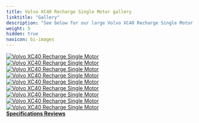 ```yaml
---
title: Volvo XC40 Recharge Single Motor gallery
linktitle: "Gallery"
description: "See below for our large Volvo XC40 Recharge Single Motor image gallery. Click pictures for high-resolution versions."
weight: 5
hidden: true
navicon: bi-images
---
```

<!-- markdownlint-disable MD033 -->
<div class="row" id ="my-gallery">
	<div class="pswp-grid-item col-6 col-md-4">
		<a href="https://media.evkx.net/multimedia/models/volvo/xc40/xc40_recharge_single_motor/exterior_1.jpg"
data-pswp-src="https://media.evkx.net/multimedia/models/volvo/xc40/xc40_recharge_single_motor/exterior_1.jpg"
data-pswp-width="1920"
data-pswp-height="1080" 
target="_blank">
			<img src="https://media.evkx.net/multimedia/models/volvo/xc40/xc40_recharge_single_motor/exterior_1_xst.jpg" alt="Volvo XC40 Recharge Single Motor" class="img-fluid " />
		</a>
	</div>
	<div class="pswp-grid-item col-6 col-md-4">
		<a href="https://media.evkx.net/multimedia/models/volvo/xc40/xc40_recharge_single_motor/exterior_2.jpg"
data-pswp-src="https://media.evkx.net/multimedia/models/volvo/xc40/xc40_recharge_single_motor/exterior_2.jpg"
data-pswp-width="1920"
data-pswp-height="1080" 
target="_blank">
			<img src="https://media.evkx.net/multimedia/models/volvo/xc40/xc40_recharge_single_motor/exterior_2_xst.jpg" alt="Volvo XC40 Recharge Single Motor" class="img-fluid " />
		</a>
	</div>
	<div class="pswp-grid-item col-6 col-md-4">
		<a href="https://media.evkx.net/multimedia/models/volvo/xc40/xc40_recharge_single_motor/frontseats_1.jpg"
data-pswp-src="https://media.evkx.net/multimedia/models/volvo/xc40/xc40_recharge_single_motor/frontseats_1.jpg"
data-pswp-width="1920"
data-pswp-height="1080" 
target="_blank">
			<img src="https://media.evkx.net/multimedia/models/volvo/xc40/xc40_recharge_single_motor/frontseats_1_xst.jpg" alt="Volvo XC40 Recharge Single Motor" class="img-fluid " />
		</a>
	</div>
	<div class="pswp-grid-item col-6 col-md-4">
		<a href="https://media.evkx.net/multimedia/models/volvo/xc40/xc40_recharge_single_motor/frontseats_2.jpg"
data-pswp-src="https://media.evkx.net/multimedia/models/volvo/xc40/xc40_recharge_single_motor/frontseats_2.jpg"
data-pswp-width="1920"
data-pswp-height="1080" 
target="_blank">
			<img src="https://media.evkx.net/multimedia/models/volvo/xc40/xc40_recharge_single_motor/frontseats_2_xst.jpg" alt="Volvo XC40 Recharge Single Motor" class="img-fluid " />
		</a>
	</div>
	<div class="pswp-grid-item col-6 col-md-4">
		<a href="https://media.evkx.net/multimedia/models/volvo/xc40/xc40_recharge_single_motor/headlights_1.jpg"
data-pswp-src="https://media.evkx.net/multimedia/models/volvo/xc40/xc40_recharge_single_motor/headlights_1.jpg"
data-pswp-width="1080"
data-pswp-height="1080" 
target="_blank">
			<img src="https://media.evkx.net/multimedia/models/volvo/xc40/xc40_recharge_single_motor/headlights_1_xst.jpg" alt="Volvo XC40 Recharge Single Motor" class="img-fluid " />
		</a>
	</div>
	<div class="pswp-grid-item col-6 col-md-4">
		<a href="https://media.evkx.net/multimedia/models/volvo/xc40/xc40_recharge_single_motor/main_1.jpg"
data-pswp-src="https://media.evkx.net/multimedia/models/volvo/xc40/xc40_recharge_single_motor/main_1.jpg"
data-pswp-width="1920"
data-pswp-height="1080" 
target="_blank">
			<img src="https://media.evkx.net/multimedia/models/volvo/xc40/xc40_recharge_single_motor/main_1_xst.jpg" alt="Volvo XC40 Recharge Single Motor" class="img-fluid " />
		</a>
	</div>
	<div class="pswp-grid-item col-6 col-md-4">
		<a href="https://media.evkx.net/multimedia/models/volvo/xc40/xc40_recharge_single_motor/screens_1.jpg"
data-pswp-src="https://media.evkx.net/multimedia/models/volvo/xc40/xc40_recharge_single_motor/screens_1.jpg"
data-pswp-width="3000"
data-pswp-height="2249" 
target="_blank">
			<img src="https://media.evkx.net/multimedia/models/volvo/xc40/xc40_recharge_single_motor/screens_1_xst.jpg" alt="Volvo XC40 Recharge Single Motor" class="img-fluid " />
		</a>
	</div>
	<div class="pswp-grid-item col-6 col-md-4">
		<a href="https://media.evkx.net/multimedia/models/volvo/xc40/xc40_recharge_single_motor/screens_2.jpg"
data-pswp-src="https://media.evkx.net/multimedia/models/volvo/xc40/xc40_recharge_single_motor/screens_2.jpg"
data-pswp-width="3000"
data-pswp-height="2250" 
target="_blank">
			<img src="https://media.evkx.net/multimedia/models/volvo/xc40/xc40_recharge_single_motor/screens_2_xst.jpg" alt="Volvo XC40 Recharge Single Motor" class="img-fluid " />
		</a>
	</div>
	<div class="pswp-grid-item col-6 col-md-4">
		<a href="https://media.evkx.net/multimedia/models/volvo/xc40/xc40_recharge_single_motor/trunk_1.jpg"
data-pswp-src="https://media.evkx.net/multimedia/models/volvo/xc40/xc40_recharge_single_motor/trunk_1.jpg"
data-pswp-width="3000"
data-pswp-height="2250" 
target="_blank">
			<img src="https://media.evkx.net/multimedia/models/volvo/xc40/xc40_recharge_single_motor/trunk_1_xst.jpg" alt="Volvo XC40 Recharge Single Motor" class="img-fluid " />
		</a>
	</div>
</div>
<script type="module">
  import PhotoSwipeLightbox from '/js/photoswipe-lightbox.esm.js';
    const lightbox = new PhotoSwipeLightbox({
       gallery: '#my-gallery',
        children: 'a',
        pswpModule: () => import('/js/photoswipe.esm.js')
    });
lightbox.init();
</script>
<div class="mt-3 mb-3">
<a href="../specifications/" class="text-decoration-none text-black">
<strong><i class="bi-arrow-left"></i> Specifications </strong>
</a>
<a href="../reviews/" class="text-decoration-none text-black float-end">
<strong>Reviews <i class="bi-arrow-right"></i></strong>
</a>
</div>
